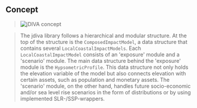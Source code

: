## Concept
>![jDIVA concept](./templates/about/diva_concept.svg)

>The jdiva library follows a hierarchical and modular structure. At the top of the structure is the `ComposedImpactModel`, a data structure that contains several `LocalCoastalImpactModels`. Each `LocalCoastalImpactModel` consists of an 'exposure' module and a 'scenario' module. The main data structure behind the 'exposure' module is the `HypsometricProfile`. This data structure not only holds the elevation variable of the model but also connects elevation with certain assets, such as population and monetary assets. The 'scenario' module, on the other hand, handles future socio-economic and/or sea level rise scenarios in the form of distributions or by using implemented SLR-/SSP-wrappers.